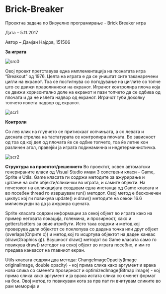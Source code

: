 # Brick-Breaker
Проектна задача по Визуелно програмирање - Brick Breaker игра

Дата – 5.11.2017

Автор – Дамјан Најдов, 151506


**За играта**

![src0](http://i.pi.gy/kQZ8.png)

Овој проект претставува една имплементација на познатата игра “Breakout” од 1976. Целта на играта е да се уништат сите таканаречени цигли на екранот. Тоа се постигнува со погодување на циглите со топче што се движи праволиниски на екранот. Играчот контролира плоча која се движи хоризонтално доле на екранот и пази топчето да се одбива од плочата и да не излета надвор од екранот. Играчот губи доколку топчето излета надвор од екранот.

![scr1](http://i.pi.gy/xxGb.png)

**Контроли**

Со лев клик на глувчето се притискаат копчињата, а со левата и десната стрелка на тастатурата се контролира плочата. Во зависност од тоа од кој дел од плочата ќе се одбие топчето, тоа ќе летне кон различен агол, правејќи ја играта подинамична и недетерминистичка.

![scr2](http://i.pi.gy/bLYZ.png)

**Структура на проектот/решението**
Во проектот, освен автоматски генерираните класи од Visual Studio имам 3 сопствени класи – Game, Sprite и Utils. Game класата ги содржи методите за ажурирање и цртање на сите објекти/сликички во играта, и самите објекти. На почетокот на апликацијата создавам една инстанца од Game класата и во посебен thread го извршувам run() методот. Овој метод е бесконечен циклус кој ги повикува update() и draw() методите на секои 16.6 милисекунди за да ја ажурира сцената.

Sprite класата содржи информации за секој објект во играта како на пример неговата локација, големина, и прозирност, како и  getters/setters за овие атрибути. Исто така содржи и метод кој проверува дали објектот се поклопува со дадена точка или друг објект (overlaps(Сприте с)) и метод кој го исцртува објектот на даден канвас (draw(Graphics g)). Всушност draw() методот во Game класата само го повикува draw() методот на секој објект во играта посебно, и им го предава канвасот на главниот екран.

Utils класата содржи два метода: 
ChangeImageOpacity(Image originalImage, double opacity) - кој прима слика како аргумент и врака нова слика со сменета проѕирност и
optimizedImage(Bitmap image) - кој прима слика како аргумент и ја врака истата слика со сменет формат на бои. Овој метод го повикувам кога за прв пат ги вчитувам сликите во рам меморија и
